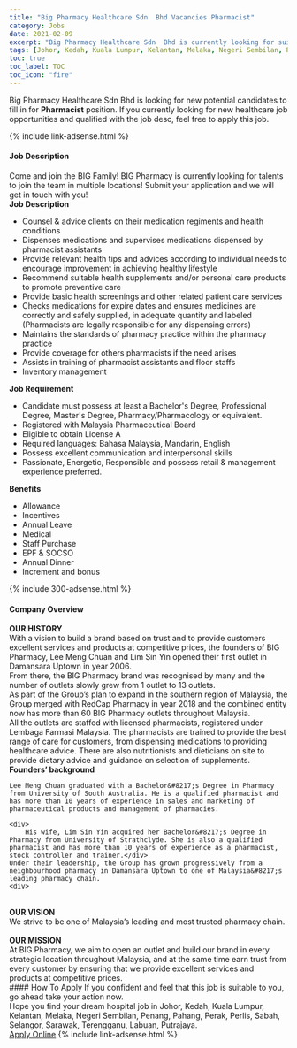 ```yaml
---
title: "Big Pharmacy Healthcare Sdn  Bhd Vacancies Pharmacist" 
category: Jobs 
date: 2021-02-09 
excerpt: "Big Pharmacy Healthcare Sdn  Bhd is currently looking for suitable person to fill in the Pharmacist which positioned at Johor, Kedah, Kuala Lumpur, Kelantan, Melaka, Negeri Sembilan, Penang, Pahang, Perak, Perlis, Sabah, Selangor, Sarawak, Terengganu, Labuan, Putrajaya" 
tags: [Johor, Kedah, Kuala Lumpur, Kelantan, Melaka, Negeri Sembilan, Penang, Pahang, Perak, Perlis, Sabah, Selangor, Sarawak, Terengganu, Labuan, Putrajaya] 
toc: true 
toc_label: TOC 
toc_icon: "fire" 
--- 
```


<p>Big Pharmacy Healthcare Sdn  Bhd is looking for new potential candidates to fill in for <b>Pharmacist</b> position. If you currently looking for new healthcare job opportunities and qualified with the job desc, feel free to apply this job.
</p>{% include link-adsense.html %} 
<div><div><h4>Job Description</h4></div><div><div><span><div><div>Come and join the BIG Family! BIG Pharmacy is currently looking for talents to join the team in multiple locations! Submit your application and we will get in touch with you!</div><div><strong>Job Description</strong></div><ul><li>Counsel &amp; advice clients on their medication regiments and health conditions</li><li>Dispenses medications and supervises medications dispensed by pharmacist assistants</li><li>Provide relevant health tips and advices according to individual needs to encourage improvement in achieving healthy lifestyle</li><li>Recommend suitable health supplements and/or personal care products to promote preventive care</li><li>Provide basic health screenings and other related patient care services</li><li>Checks medications for expire dates and ensures medicines are correctly and safely supplied, in adequate quantity and labeled (Pharmacists are legally responsible for any dispensing errors)</li><li>Maintains the standards of pharmacy practice within the pharmacy practice</li><li>Provide coverage for others pharmacists if the need arises</li><li>Assists in training of pharmacist assistants and floor staffs</li><li>Inventory management</li></ul><div><strong>Job Requirement</strong></div><ul><li>Candidate must possess at least a Bachelor's Degree, Professional Degree, Master's Degree, Pharmacy/Pharmacology or equivalent.</li><li>Registered with Malaysia Pharmaceutical Board</li><li>Eligible to obtain License A</li><li>Required languages: Bahasa Malaysia, Mandarin, English</li><li>Possess excellent communication and interpersonal skills</li><li>Passionate, Energetic, Responsible and possess retail &amp; management experience preferred.</li></ul><div><strong>Benefits</strong></div><ul><li>Allowance</li><li>Incentives</li><li>Annual Leave</li><li>Medical</li><li>Staff Purchase</li><li>EPF &amp; SOCSO&#160;</li><li>Annual Dinner</li><li>Increment and bonus</li></ul></div></span></div></div></div> 
{% include 300-adsense.html %} 
<div><div><h4>Company Overview</h4></div><div><div><span><div><div>
<strong>OUR HISTORY</strong>
<div>
		With a vision to build a brand based on trust and to provide customers excellent services and products at competitive prices, the founders of BIG Pharmacy, Lee Meng Chuan and Lim Sin Yin opened their first outlet in Damansara Uptown in year 2006.</div>
<div>
		From there, the BIG Pharmacy brand was recognised by many and the number of outlets slowly grew from 1 outlet to 13 outlets.</div>
<div>
		As part of the Group&#8217;s plan to expand in the southern region of Malaysia, the Group merged with RedCap Pharmacy in year 2018 and the combined entity now has more than 60 BIG Pharmacy outlets throughout Malaysia.</div>
<div>
		All the outlets are staffed with licensed pharmacists, registered under Lembaga Farmasi Malaysia. The pharmacists are trained to provide the best range of care for customers, from dispensing medications to providing healthcare advice. There are also nutritionists and dieticians on site to provide dietary advice and guidance on selection of supplements.</div>
<div>
<strong>Founders&#8217; background</strong></div>
	
	Lee Meng Chuan graduated with a Bachelor&#8217;s Degree in Pharmacy from University of South Australia. He is a qualified pharmacist and has more than 10 years of experience in sales and marketing of pharmaceutical products and management of pharmacies.
	
	<div>
		His wife, Lim Sin Yin acquired her Bachelor&#8217;s Degree in Pharmacy from University of Strathclyde. She is also a qualified pharmacist and has more than 10 years of experience as a pharmacist, stock controller and trainer.</div>
	Under their leadership, the Group has grown progressively from a neighbourhood pharmacy in Damansara Uptown to one of Malaysia&#8217;s leading pharmacy chain.
	<div>
<br>
<strong>OUR VISION</strong><br>
		We strive to be one of Malaysia&#8217;s leading and most trusted pharmacy chain.</div>
<br>
<strong>OUR MISSION</strong><br>
	At BIG Pharmacy, we aim to open an outlet and build our brand in every strategic location throughout Malaysia, and at the same time earn trust from every customer by ensuring that we provide excellent services and products at competitive prices.</div></div></span></div></div></div> 
#### How To Apply 
If you confident and feel that this job is suitable to you, go ahead take your action now. <br/> 
Hope you find your dream hospital job in Johor, Kedah, Kuala Lumpur, Kelantan, Melaka, Negeri Sembilan, Penang, Pahang, Perak, Perlis, Sabah, Selangor, Sarawak, Terengganu, Labuan, Putrajaya. <br/> 
<a href="https://www.jobstreet.com.my/en/job/pharmacist-4480006?jobId=jobstreet-my-job-4480006" class="btn btn--warning" target="_blank" rel="nofollow noopenner">Apply Online</a> 
{% include link-adsense.html %} 